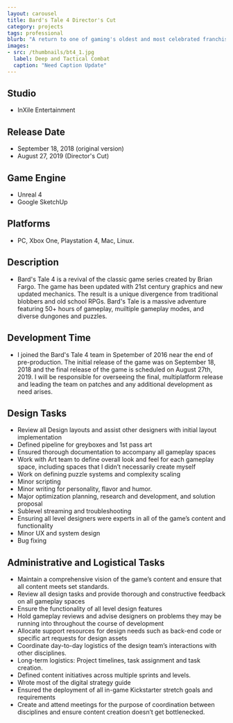 ```yaml
---
layout: carousel
title: Bard's Tale 4 Director's Cut
category: projects
tags: professional
blurb: "A return to one of gaming's oldest and most celebrated franchises."
images:
- src: /thumbnails/bt4_1.jpg
  label: Deep and Tactical Combat
  caption: "Need Caption Update"
---
```



## Studio
- InXile Entertainment

## Release Date
- September 18, 2018 (original version)
- August 27, 2019 (Director's Cut)

## Game Engine
- Unreal 4
- Google SketchUp

## Platforms
- PC, Xbox One, Playstation 4, Mac, Linux.

## Description
- Bard's Tale 4 is a revival of the classic game series created by Brian Fargo. The game has been updated with 21st century graphics and new updated mechanics. The result is a unique divergence from traditional blobbers and old school RPGs. Bard's Tale is a massive adventure featuring 50+ hours of gameplay, muiltiple gameplay modes, and diverse dungones and puzzles.

## Development Time
- I joined the Bard's Tale 4 team in Spetember of 2016 near the end of pre-production. The initial release of the game was on September 18, 2018 and the final release of the game is scheduled on August 27th, 2019. I will be responsible for overseeing the final, multiplatform release and leading the team on patches and any additional development as need arises. 

## Design Tasks
- Review all Design layouts and assist other designers with initial layout implementation
- Defined pipeline for greyboxes and 1st pass art
- Ensured thorough documentation to accompany all gameplay spaces
- Work with Art team to define overall look and feel for each gameplay space, including spaces that I didn’t necessarily create myself
- Work on defining puzzle systems and complexity scaling
- Minor scripting
- Minor writing for personality, flavor and humor.
- Major optimization planning, research and development, and solution proposal
- Sublevel streaming and troubleshooting
- Ensuring all level designers were experts in all of the game’s content and functionality
- Minor UX and system design
- Bug fixing

## Administrative and Logistical Tasks
- Maintain a comprehensive vision of the game’s content and ensure that all content meets set standards.
- Review all design tasks and provide thorough and constructive feedback on all gameplay spaces
- Ensure the functionality of all level design features
- Hold gameplay reviews and advise designers on problems they may be running into throughout the course of development
- Allocate support resources for design needs such as back-end code or specific art requests for design assets
- Coordinate day-to-day logistics of the design team’s interactions with other disciplines.
- Long-term logistics: Project timelines, task assignment and task creation.
- Defined content initiatives across multiple sprints and levels.
- Wrote most of the digital strategy guide
- Ensured the deployment of all in-game Kickstarter stretch goals and requirements
- Create and attend meetings for the purpose of coordination between disciplines and ensure content creation doesn’t get bottlenecked.
